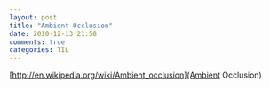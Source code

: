 ```yaml
---
layout: post
title: "Ambient Occlusion"
date: 2010-12-13 21:58
comments: true
categories: TIL
---
```

[http://en.wikipedia.org/wiki/Ambient_occlusion](Ambient Occlusion)

